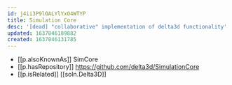 ```yaml
---
id: j4ii3P9lOALYlYxO4WTYP
title: Simulation Core
desc: '[dead] "collaborative" implementation of delta3d functionality'
updated: 1637846189882
created: 1637846131785
---
```



- [[p.alsoKnownAs]] SimCore
- [[p.hasRepository]] https://github.com/delta3d/SimulationCore
- [[p.isRelated]] [[soln.Delta3D]]
